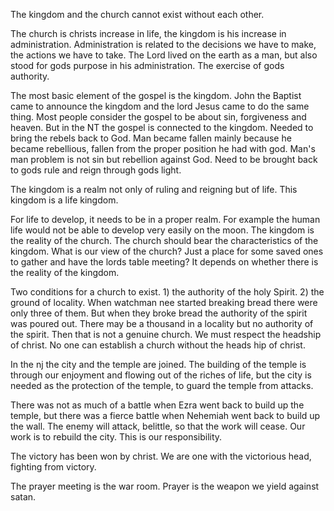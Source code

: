 The kingdom and the church cannot exist without each other.

The church is christs increase in life, the kingdom is his increase in administration. Administration is related to the decisions we have to make, the actions we have to take. The Lord lived on the earth as a man, but also stood for gods purpose in his administration. The exercise of gods authority.

The most basic element of the gospel is the kingdom. John the Baptist came to announce the kingdom and the lord Jesus came to do the same thing. Most people consider the gospel to be about sin, forgiveness and heaven. But in the NT the gospel is connected to the kingdom. Needed to bring the rebels back to God. Man became fallen mainly because he became rebellious, fallen from the proper position he had with god. Man's man problem is not sin but rebellion against God. Need to be brought back to gods rule and reign through gods light.

The kingdom is a realm not only of ruling and reigning but of life. This kingdom is a life kingdom. 

For life to develop, it needs to be in a proper realm. For example the human life would not be able to develop very easily on the moon. The kingdom is the reality of the church. The church should bear the characteristics of the kingdom. What is our view of the church? Just a place for some saved ones to gather and have the lords table meeting? It depends on whether there is the reality of the kingdom. 

Two conditions for a church to exist. 1) the authority of the holy Spirit. 2) the ground of locality. When watchman nee started breaking bread there were only three of them. But when they broke bread the authority of the spirit was poured out. There may be a thousand in a locality but no authority of the spirit. Then that is not a genuine church. We must respect the headship of christ. No one can establish a church without the heads hip of christ.

In the nj the city and the temple are joined. The building of the temple is through our enjoyment and flowing out of the riches of life, but the city is needed as the protection of the temple, to guard the temple from attacks.

There was not as much of a battle when Ezra went back to build up the temple, but there was a fierce battle when Nehemiah went back to build up the wall. The enemy will attack, belittle, so that the work will cease. Our work is to rebuild the city. This is our responsibility.

The victory has been won by christ. We are one with the victorious head, fighting from victory.

The prayer meeting is the war room. Prayer is the weapon we yield against satan.
